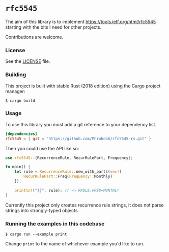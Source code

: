 # `rfc5545`

The aim of this library is to implement https://tools.ietf.org/html/rfc5545 starting with the bits I need for other projects.

Contributions are welcome.

### License

See the [LICENSE](./LICENSE) file.

### Building

This project is built with stable Rust (2018 edition) using the Cargo project manager:

```
$ cargo build
```

### Usage

To use this library you must add a git reference to your dependency list.

```toml
[dependencies]
rfc5545 = { git = "https://github.com/Phrohdoh/rfc5545-rs.git" }
```

Then you could use the API like so:

```rust
use rfc5545::{RecurrenceRule, RecurRulePart, Frequency};

fn main() {
    let rule = RecurrenceRule::new_with_parts(vec![
        RecurRulePart::Freq(Frequency::Monthly)
    ]);

    println!("{}", rule); // => RRULE:FREQ=MONTHLY
}
```

Currently this project only creates recurrence rule strings, it does not parse strings into strongly-typed objects.

### Running the examples in this codebase

```
$ cargo run --example print
```

Change `print` to the name of whichever example you'd like to run.
